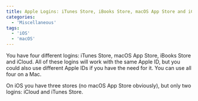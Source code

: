 ```yaml
---
title: Apple Logins: iTunes Store, iBooks Store, macOS App Store and iCloud
categories:
  - 'Miscellaneous'
tags:
  - 'iOS'
  - 'macOS'
---
```

You have four different logins: iTunes Store, macOS App Store, iBooks Store and iCloud. All of these logins will work with the same Apple ID, but you could also use different Apple IDs if you have the need for it. You can use all four on a Mac.

On iOS you have three stores (no macOS App Store obviously), but only two logins: iCloud and iTunes Store.
